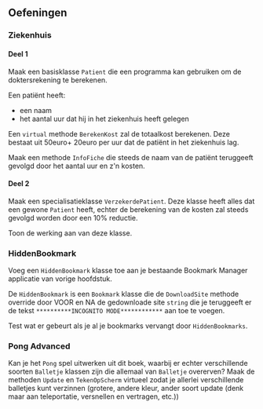 
## Oefeningen

### Ziekenhuis

#### Deel 1 
Maak een basisklasse ``Patient`` die een programma kan gebruiken om de doktersrekening te berekenen.

Een patiënt heeft:
* een naam
* het aantal uur dat hij in het ziekenhuis heeft gelegen

Een ``virtual`` methode ``BerekenKost`` zal de totaalkost berekenen. Deze bestaat uit 50euro+  20euro per uur dat de patiënt in het ziekenhuis lag.

Maak een methode ``InfoFiche`` die steeds de naam van de patiënt teruggeeft gevolgd door het aantal uur en z'n kosten.

#### Deel 2
Maak een specialisatieklasse ``VerzekerdePatient``. Deze klasse heeft alles dat een gewone ``Patient`` heeft, echter de berekening van de kosten zal steeds gevolgd worden door een 10% reductie.

Toon de werking aan van deze klasse.

### HiddenBookmark

Voeg een ``HiddenBookmark`` klasse toe aan je bestaande Bookmark Manager applicatie van vorige hoofdstuk.

De ``HiddenBookmark`` is een ``Bookmark`` klasse die de ``DownloadSite`` methode override door VOOR en NA de gedownloade site ``string`` die je teruggeeft er de tekst `**********INCOGNITO MODE************`  aan toe te voegen.

Test wat er gebeurt als je al je bookmarks vervangt door ``HiddenBookmarks``.

### Pong Advanced

Kan je het ``Pong`` spel uitwerken uit dit boek, waarbij er echter verschillende soorten ``Balletje`` klassen zijn die allemaal van ``Balletje`` overerven? Maak de methoden ``Update`` en ``TekenOpScherm`` virtueel zodat je allerlei verschillende balletjes kunt verzinnen (grotere, andere kleur, ander soort update (denk maar aan teleportatie, versnellen en vertragen, etc.))

